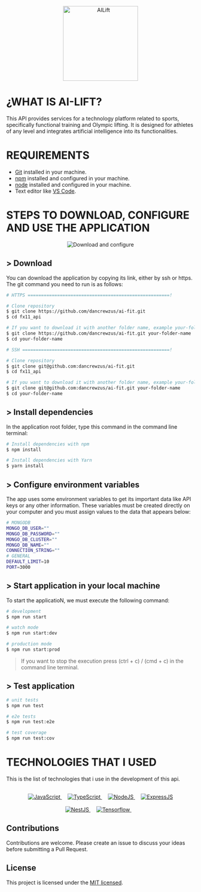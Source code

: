 <p align="center">
  <img src="https://cdn.discordapp.com/attachments/989268410171006976/1106407362664878223/drodriguez_vector_logo_for_app_paint_a_gym_bar_and_the_name_AIL_8504ee67-6267-4930-b791-2f9dc1b6c11f.png" width="200" alt="AILift" />
</p>

# ¿WHAT IS AI-LIFT?

This API provides services for a technology platform related to sports, specifically functional training and Olympic lifting. It is designed for athletes of any level and integrates artificial intelligence into its functionalities.


# REQUIREMENTS

- [Git](https://gitforwindows.org/) installed in your machine.
- [npm](https://nodejs.org/es/download/) installed and configured in your machine.
- [node](https://nodejs.org/es/download/) installed and configured in your machine.
- Text editor like [VS Code](https://code.visualstudio.com/).

# STEPS TO DOWNLOAD, CONFIGURE AND USE THE APPLICATION

<p align="center">
  <img src="https://res.cloudinary.com/idepixel/image/upload/c_scale,h_260,w_360/v1651348337/Landing/service-image.webp" alt="Download and configure">
</p>

## > Download

You can download the application by copying its link, either by ssh or https. The git command you need to run is as follows:

```sh
# HTTPS =====================================================!

# Clone repository
$ git clone https://github.com/dancrewzus/ai-fit.git
$ cd fx11_api

# If you want to download it with another folder name, example your-folder-name
$ git clone https://github.com/dancrewzus/ai-fit.git your-folder-name
$ cd your-folder-name

# SSH =======================================================!

# Clone repository
$ git clone git@github.com:dancrewzus/ai-fit.git
$ cd fx11_api

# If you want to download it with another folder name, example your-folder-name
$ git clone git@github.com:dancrewzus/ai-fit.git your-folder-name
$ cd your-folder-name
```
## > Install dependencies

In the application root folder, type this command in the command line terminal:

```sh
# Install dependencies with npm
$ npm install

# Install dependencies with Yarn
$ yarn install
```
## > Configure environment variables

The app uses some environment variables to get its important data like API keys or any other information. These variables must be created directly on your computer and you must assign values ​​to the data that appears below:

```sh
# MONGODB
MONGO_DB_USER=""
MONGO_DB_PASSWORD=""
MONGO_DB_CLUSTER=""
MONGO_DB_NAME=""
CONNECTION_STRING=""
# GENERAL
DEFAULT_LIMIT=10
PORT=3000
```

## > Start application in your local machine

To start the applicatioN, we must execute the following command:

```sh
# development
$ npm run start

# watch mode
$ npm run start:dev

# production mode
$ npm run start:prod
```

> If you want to stop the execution press (ctrl + c) / (cmd + c) in the command line terminal.

## > Test application

```bash
# unit tests
$ npm run test

# e2e tests
$ npm run test:e2e

# test coverage
$ npm run test:cov
```

# TECHNOLOGIES THAT I USED

This is the list of technologies that i use in the development of this api.
<br>
<br>
<p align="center">
  <a target="_blank" href="https://www.javascript.com">
    <img title="JavaScript" src="https://res.cloudinary.com/idepixel/image/upload/c_scale,h_60,w_60/v1600633849/Landing/javascript.webp"/>
  </a>&nbsp; &nbsp;
  <a target="_blank" href="https://www.typescriptlang.org/">
    <img title="TypeScript" src="https://res.cloudinary.com/idepixel/image/upload/c_scale,h_60,w_60/v1600633849/Landing/typescript.png"/>
  </a>&nbsp; &nbsp;
  <a target="_blank" href="https://nodejs.org/en">
    <img title="NodeJS" src="https://res.cloudinary.com/idepixel/image/upload/c_scale,h_60,w_160/v1600633849/Landing/nodejs.webp"/>
  </a>&nbsp; &nbsp;
  <a target="_blank" href="https://expressjs.com">
    <img title="ExpressJS" src="https://res.cloudinary.com/idepixel/image/upload/c_scale,h_60,w_160/v1651344178/Landing/express.webp"/>
  </a><br><br>
  <a target="_blank" href="https://nestjs.com">
    <img title="NestJS" src="https://res.cloudinary.com/idepixel/image/upload/c_scale,h_60,w_160/v1600633848/Landing/nest.webp"/>
  </a>&nbsp; &nbsp;
  <a target="_blank" href="https://www.tensorflow.org">
    <img title="Tensorflow" src="https://res.cloudinary.com/idepixel/image/upload/c_scale,h_60,w_160/v1600633849/Landing/tensorflow.png"/>
  </a>&nbsp; &nbsp;
</p>

## Contributions

Contributions are welcome. Please create an issue to discuss your ideas before submitting a Pull Request.

## License

This project is licensed under the [MIT licensed](LICENSE).
